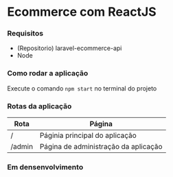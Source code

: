 # Ecommerce com ReactJS

###  Requisitos

- (Repositorio) laravel-ecommerce-api
- Node

### Como rodar a aplicação
Execute o comando `npm start` no terminal do projeto

### Rotas da aplicação

|Rota  |Página  |
|---------|---------|
|/     |Páginia principal do aplicação         |
|/admin     |Página de administração da aplicação        |


### Em densenvolvimento



